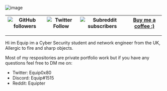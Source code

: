 ![image](https://user-images.githubusercontent.com/72751518/163157283-3b59d316-e303-4f94-a0f0-87f572228ed0.png)



| ![GitHub followers](https://img.shields.io/github/followers/equipter?label=Equipter%20&logo=GitHub&style=flat-square) | ![Twitter Follow](https://img.shields.io/twitter/follow/equip0x80?color=b9d1ff&label=Equip0x80&logo=Twitter&style=flat-square) | ![Subreddit subscribers](https://img.shields.io/reddit/subreddit-subscribers/rfid?logo=reddit&logoColor=ffffff&style=flat-square) | [Buy me a coffee :)](https://www.buymeacoffee.com/equip) |
| :---: | :---: | :---: | :---: |

---

Hi im Equip im a Cyber Security student and network engineer from the UK, Allergic to fire and sharp objects.

Most of my respositories are private portfolio work but if you have any questions feel free to DM me on:

- Twitter: Equip0x80
- Discord: Equip#1515
- Reddit: Equipter
